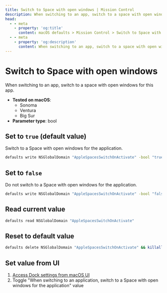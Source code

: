 ```yaml
---
title: Switch to Space with open windows | Mission Control
description: When switching to an app, switch to a space with open windows for this app.
head:
  - - meta
    - property: 'og:title'
      content: macOS defaults > Mission Control > Switch to Space with open windows
  - - meta
    - property: 'og:description'
      content: When switching to an app, switch to a space with open windows for this app.
---
```


# Switch to Space with open windows

When switching to an app, switch to a space with open windows for this app.

- **Tested on macOS**:
  - Sonoma
  - Ventura
  - Big Sur
- **Parameter type**: bool

## Set to `true` (default value)

Switch to a Space with open windows for the application.

```bash
defaults write NSGlobalDomain "AppleSpacesSwitchOnActivate" -bool "true" && killall Dock
```

## Set to `false`

Do not switch to a Space with open windows for the application.

```bash
defaults write NSGlobalDomain "AppleSpacesSwitchOnActivate" -bool "false" && killall Dock
```

## Read current value

```bash
defaults read NSGlobalDomain "AppleSpacesSwitchOnActivate"
```

## Reset to default value

```bash
defaults delete NSGlobalDomain "AppleSpacesSwitchOnActivate" && killall Dock
```

## Set value from UI

1. <a href="x-apple.systempreferences:com.apple.preference.dock?WindowsApps">Access Dock settings from macOS UI</a>
2. Toggle "When switching to an application, switch to a Space with open windows for the application" value
